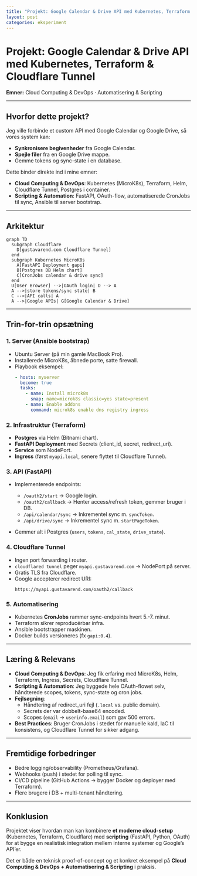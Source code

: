 ```yaml
---
title: "Projekt: Google Calendar & Drive API med Kubernetes, Terraform & Cloudflare Tunnel"
layout: post
categories: eksperiment
---
```

# Projekt: Google Calendar & Drive API med Kubernetes, Terraform & Cloudflare Tunnel

**Emner:** Cloud Computing & DevOps · Automatisering & Scripting

---

## Hvorfor dette projekt?  
Jeg ville forbinde et custom API med Google Calendar og Google Drive, så vores system kan:  
- **Synkronisere begivenheder** fra Google Calendar.  
- **Spejle filer** fra en Google Drive mappe.  
- Gemme tokens og sync-state i en database.  

Dette binder direkte ind i mine emner:  
- **Cloud Computing & DevOps**: Kubernetes (MicroK8s), Terraform, Helm, Cloudflare Tunnel, Postgres i container.  
- **Scripting & Automation**: FastAPI, OAuth-flow, automatiserede CronJobs til sync, Ansible til server bootstrap.

---

## Arkitektur

```mermaid
graph TD
  subgraph Cloudflare
    D[gustavarend.com Cloudflare Tunnel]
  end
  subgraph Kubernetes MicroK8s
    A[FastAPI Deployment gapi]
    B[Postgres DB Helm chart]
    C[CronJobs calendar & drive sync]
  end
  U[User Browser] -->|OAuth login| D --> A
  A -->|store tokens/sync state| B
  C -->|API calls| A
  A -->|Google APIs| G[Google Calendar & Drive]
```

---

## Trin-for-trin opsætning

### 1. Server (Ansible bootstrap)
- Ubuntu Server (på min gamle MacBook Pro).  
- Installerede MicroK8s, åbnede porte, satte firewall.  
- Playbook eksempel:
  ```yaml
  - hosts: myserver
    become: true
    tasks:
      - name: Install microk8s
        snap: name=microk8s classic=yes state=present
      - name: Enable addons
        command: microk8s enable dns registry ingress
  ```

### 2. Infrastruktur (Terraform)
- **Postgres** via Helm (Bitnami chart).  
- **FastAPI Deployment** med Secrets (client_id, secret, redirect_uri).  
- **Service** som NodePort.  
- **Ingress** (først `myapi.local`, senere flyttet til Cloudflare Tunnel).  

### 3. API (FastAPI)
- Implementerede endpoints:
  - `/oauth2/start` → Google login.  
  - `/oauth2/callback` → Henter access/refresh token, gemmer bruger i DB.  
  - `/api/calendar/sync` → Inkrementel sync m. `syncToken`.  
  - `/api/drive/sync` → Inkrementel sync m. `startPageToken`.  

- Gemmer alt i Postgres (`users`, `tokens`, `cal_state`, `drive_state`).

### 4. Cloudflare Tunnel
- Ingen port forwarding i router.  
- `cloudflared tunnel` peger `myapi.gustavarend.com` → NodePort på server.  
- Gratis TLS fra Cloudflare.  
- Google accepterer redirect URI:  
  ```
  https://myapi.gustavarend.com/oauth2/callback
  ```

### 5. Automatisering
- Kubernetes **CronJobs** rammer sync-endpoints hvert 5.-7. minut.  
- Terraform sikrer reproducérbar infra.  
- Ansible bootstrapper maskinen.  
- Docker builds versioneres (fx `gapi:0.4`).

---

## Læring & Relevans
- **Cloud Computing & DevOps**: Jeg fik erfaring med MicroK8s, Helm, Terraform, Ingress, Secrets, Cloudflare Tunnel.  
- **Scripting & Automation**: Jeg byggede hele OAuth-flowet selv, håndterede scopes, tokens, sync-state og cron jobs.  
- **Fejlsøgning**:  
  - Håndtering af redirect_uri fejl (`.local` vs. public domain).  
  - Secrets der var dobbelt-base64 encoded.  
  - Scopes (`email` → `userinfo.email`) som gav 500 errors.  
- **Best Practices**: Bruger CronJobs i stedet for manuelle kald, IaC til konsistens, og Cloudflare Tunnel for sikker adgang.

---

## Fremtidige forbedringer
- Bedre logging/observability (Prometheus/Grafana).  
- Webhooks (push) i stedet for polling til sync.  
- CI/CD pipeline (GitHub Actions → bygger Docker og deployer med Terraform).  
- Flere brugere i DB + multi-tenant håndtering.

---

## Konklusion
Projektet viser hvordan man kan kombinere **et moderne cloud-setup** (Kubernetes, Terraform, Cloudflare) med **scripting** (FastAPI, Python, OAuth) for at bygge en realistisk integration mellem interne systemer og Google’s API’er.  

Det er både en teknisk proof-of-concept og et konkret eksempel på **Cloud Computing & DevOps + Automatisering & Scripting** i praksis.  